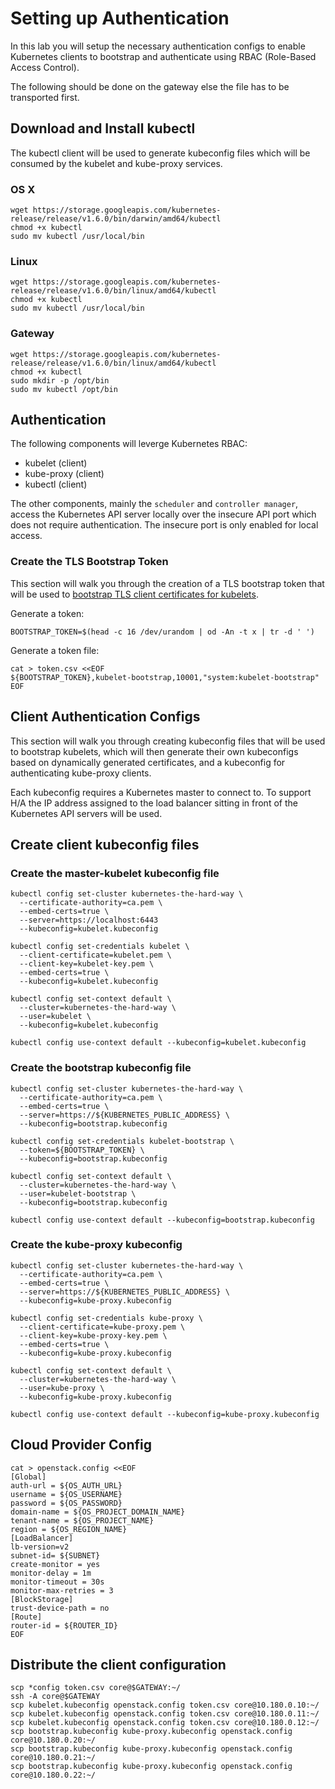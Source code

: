 # Setting up Authentication

In this lab you will setup the necessary authentication configs to enable Kubernetes clients to bootstrap and authenticate using RBAC (Role-Based Access Control).

The following should be done on the gateway else the file has to be transported first.

## Download and Install kubectl

The kubectl client will be used to generate kubeconfig files which will be consumed by the kubelet and kube-proxy services.

### OS X

```
wget https://storage.googleapis.com/kubernetes-release/release/v1.6.0/bin/darwin/amd64/kubectl
chmod +x kubectl
sudo mv kubectl /usr/local/bin
```

### Linux

```
wget https://storage.googleapis.com/kubernetes-release/release/v1.6.0/bin/linux/amd64/kubectl
chmod +x kubectl
sudo mv kubectl /usr/local/bin
```

### Gateway

```
wget https://storage.googleapis.com/kubernetes-release/release/v1.6.0/bin/linux/amd64/kubectl
chmod +x kubectl
sudo mkdir -p /opt/bin
sudo mv kubectl /opt/bin
```

## Authentication

The following components will leverge Kubernetes RBAC:

* kubelet (client)
* kube-proxy (client)
* kubectl (client)

The other components, mainly the `scheduler` and `controller manager`, access the Kubernetes API server locally over the insecure API port which does not require authentication. The insecure port is only enabled for local access.

### Create the TLS Bootstrap Token

This section will walk you through the creation of a TLS bootstrap token that will be used to [bootstrap TLS client certificates for kubelets](https://kubernetes.io/docs/admin/kubelet-tls-bootstrapping/). 

Generate a token:

```
BOOTSTRAP_TOKEN=$(head -c 16 /dev/urandom | od -An -t x | tr -d ' ')
```

Generate a token file:

```
cat > token.csv <<EOF
${BOOTSTRAP_TOKEN},kubelet-bootstrap,10001,"system:kubelet-bootstrap"
EOF
```

## Client Authentication Configs

This section will walk you through creating kubeconfig files that will be used to bootstrap kubelets, which will then generate their own kubeconfigs based on dynamically generated certificates, and a kubeconfig for authenticating kube-proxy clients.

Each kubeconfig requires a Kubernetes master to connect to. To support H/A the IP address assigned to the load balancer sitting in front of the Kubernetes API servers will be used.

## Create client kubeconfig files

### Create the master-kubelet kubeconfig file

```
kubectl config set-cluster kubernetes-the-hard-way \
  --certificate-authority=ca.pem \
  --embed-certs=true \
  --server=https://localhost:6443
  --kubeconfig=kubelet.kubeconfig
```

```
kubectl config set-credentials kubelet \
  --client-certificate=kubelet.pem \
  --client-key=kubelet-key.pem \
  --embed-certs=true \
  --kubeconfig=kubelet.kubeconfig
```

```
kubectl config set-context default \
  --cluster=kubernetes-the-hard-way \
  --user=kubelet \
  --kubeconfig=kubelet.kubeconfig
```

```
kubectl config use-context default --kubeconfig=kubelet.kubeconfig
```

### Create the bootstrap kubeconfig file

```
kubectl config set-cluster kubernetes-the-hard-way \
  --certificate-authority=ca.pem \
  --embed-certs=true \
  --server=https://${KUBERNETES_PUBLIC_ADDRESS} \
  --kubeconfig=bootstrap.kubeconfig
```

```
kubectl config set-credentials kubelet-bootstrap \
  --token=${BOOTSTRAP_TOKEN} \
  --kubeconfig=bootstrap.kubeconfig
```

```
kubectl config set-context default \
  --cluster=kubernetes-the-hard-way \
  --user=kubelet-bootstrap \
  --kubeconfig=bootstrap.kubeconfig
```

```
kubectl config use-context default --kubeconfig=bootstrap.kubeconfig
```

### Create the kube-proxy kubeconfig


```
kubectl config set-cluster kubernetes-the-hard-way \
  --certificate-authority=ca.pem \
  --embed-certs=true \
  --server=https://${KUBERNETES_PUBLIC_ADDRESS} \
  --kubeconfig=kube-proxy.kubeconfig
```

```
kubectl config set-credentials kube-proxy \
  --client-certificate=kube-proxy.pem \
  --client-key=kube-proxy-key.pem \
  --embed-certs=true \
  --kubeconfig=kube-proxy.kubeconfig
```

```
kubectl config set-context default \
  --cluster=kubernetes-the-hard-way \
  --user=kube-proxy \
  --kubeconfig=kube-proxy.kubeconfig
```

```
kubectl config use-context default --kubeconfig=kube-proxy.kubeconfig
```

## Cloud Provider Config

```
cat > openstack.config <<EOF
[Global]
auth-url = ${OS_AUTH_URL} 
username = ${OS_USERNAME} 
password = ${OS_PASSWORD} 
domain-name = ${OS_PROJECT_DOMAIN_NAME}
tenant-name = ${OS_PROJECT_NAME} 
region = ${OS_REGION_NAME} 
[LoadBalancer]
lb-version=v2
subnet-id= ${SUBNET}
create-monitor = yes
monitor-delay = 1m
monitor-timeout = 30s
monitor-max-retries = 3
[BlockStorage]
trust-device-path = no
[Route]
router-id = ${ROUTER_ID}
EOF
```

## Distribute the client configuration 

```
scp *config token.csv core@$GATEWAY:~/
ssh -A core@$GATEWAY
scp kubelet.kubeconfig openstack.config token.csv core@10.180.0.10:~/
scp kubelet.kubeconfig openstack.config token.csv core@10.180.0.11:~/
scp kubelet.kubeconfig openstack.config token.csv core@10.180.0.12:~/
scp bootstrap.kubeconfig kube-proxy.kubeconfig openstack.config core@10.180.0.20:~/
scp bootstrap.kubeconfig kube-proxy.kubeconfig openstack.config core@10.180.0.21:~/
scp bootstrap.kubeconfig kube-proxy.kubeconfig openstack.config core@10.180.0.22:~/
```
